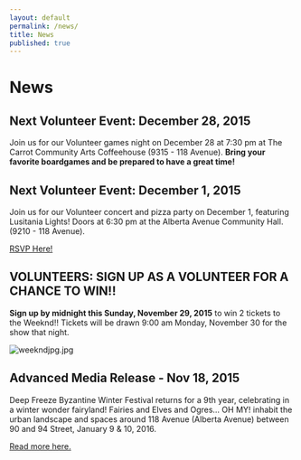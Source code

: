 ```yaml
---
layout: default
permalink: /news/
title: News
published: true
---
```



# News

## Next Volunteer Event: December 28, 2015

Join us for our Volunteer games night on December 28 at 7:30 pm at The Carrot Community Arts Coffeehouse (9315 - 118 Avenue). **Bring your favorite boardgames and be prepared to have a great time!**

## Next Volunteer Event: December 1, 2015

Join us for our Volunteer concert and pizza party on December 1, featuring Lusitania Lights! Doors at 6:30 pm at the Alberta Avenue Community Hall. (9210 - 118 Avenue). 

[RSVP Here!](https://www.eventbrite.ca/e/deep-freeze-volunteer-concertpizza-party-tickets-19661693655?utm_term=eventurl_text)

## VOLUNTEERS: SIGN UP AS A VOLUNTEER FOR A CHANCE TO WIN!!

**Sign up by midnight this Sunday, November 29, 2015** to win 2 tickets to the Weeknd!! Tickets will be drawn 9:00 am Monday, November 30 for the show that night. 

![weekndjpg.jpg]({{site.baseurl}}/uploads/weekndjpg.jpg)

## Advanced Media Release - Nov 18, 2015

Deep Freeze Byzantine Winter Festival returns for a 9th year, celebrating in a winter wonder fairyland! Fairies and Elves and Ogres… OH MY! inhabit the urban landscape and spaces around 118 Avenue (Alberta Avenue) between 90 and 94 Street, January 9 & 10, 2016.

[Read more here.](https://www.dropbox.com/s/yh2i2u71jxbrctt/DF2016-AdvancedMediaRelease-Nov18.pdf?dl=0)

<!--

## PSA and Photo Op Notice

Returning January 10 & 11 2015, the 8th annual Deep Freeze Byzantine Winter Festival is a free family event that brings together the Ukrainian, Franco-Albertan, Franco-African, First Nations, and Acadian/East Coast communities to revel in the magic and beauty of winter. Bundle-up and join us as we celebrate the “Olde New Year” and our northern climate with a weekend full of performances, artisans, cultural activities and winter game fun! This year’s theme The Return of the Vikings! highlights the urban landscape and exceptional spaces on and around Alberta Avenue, 118 Avenue between 90 and 94 Streets

More about the [PSA and Photo Op Notice here.](https://www.dropbox.com/s/chln80pe7ek0hc7/DF2015-PSA-PhotoOPs.pdf?dl=0)

## Media Launch

Join us for our media launch on **Wednesday, January 7, 2015 at 1:00 pm** at the Nina Haggerty Centre for the Arts (9225 - 118 Avenue).

More about the [Media Launch here.](https://www.dropbox.com/s/sr96uy3umnova55/DF2015-MediaLaunch.pdf?dl=0)

## Arts of Life Studio of Edmonton invites everyone to experience Malanka on Jan 10!

Arts of Life Studio of Edmonton invites everyone to experience Malanka - Ukrainian folk holiday celebrated on January 13th, which is New Year's Eve in accordance with the Julian calendar. We invite everyone to carol with us and to participate in our Koza games and dances.

On this night in Ukraine, carolers go from house to house playing pranks and acting out a small play: The Goat Koza. A traditional mimetic folk play that is acted out during the Christmas cycle by young men and women, who visited all the houses in a village. The Goat - a youth wearing an inverted sheepskin coat and a mask - enters a house, bows to the head of the household, and performs a dance to bring about an abundant harvest. The other youths sing an accompanying ditty: De Koza khodyt’, tam zhyto rodyt’, de Koza tup-tup, tam zhyta sim kup (Where the Goat goes, there wheat grows; where the Goat stamps its feet, there are seven sheaves of wheat). The original purpose of Koza was the same as that of carols: to invoke a successful year for the household as well as fun and entertainment. Occasionally, the Goat is accompanied by others in costumes of an Old Man, Gypsies, Malanka (the New Year's Eve maiden), the Bear, and other characters. The original purpose of Koza was the same as that of carols: to invoke a successful year for the household as well as fun and entertainment.


## It’s The Return of the Vikings! Party - Saturday January 10, 7pm to 11pm

While the Vikings take over the Deep Freeze festivities on Saturday and Sunday, excellent music will take over the community hall on Saturday night. 

Get your tickets early for a night of dancing, fun and delicious Cajun food by Elm Cafe and Catering. Tickets are $10 for anyone aged 11 and up, and $5 for children aged 10 and under. Purchase tickets at the Carrot Coffeehouse (9351 118 Ave) or at the Info booth during festival (located at the Community Centre - 9210 118 Ave).

## Notice: Deep Freeze Media Launch

Returning January 10 & 11, 2015, the Deep Freeze Winter Festival is a free family event uniting Ukrainian, Franco-Albertan, Franco-African, First Nations, and Acadian/East Coast communities to revel in the magic and beauty of winter. 

This year’s theme **The Return of the Vikings!**  highlights the urban landscape and exceptional spaces on and around Alberta Avenue with free fun for all, including performances, art installations, ice-sculptures, heritage activities, food, street hockey, the legendary Deep Freezer races, spectacular fireworks and much more. -->
